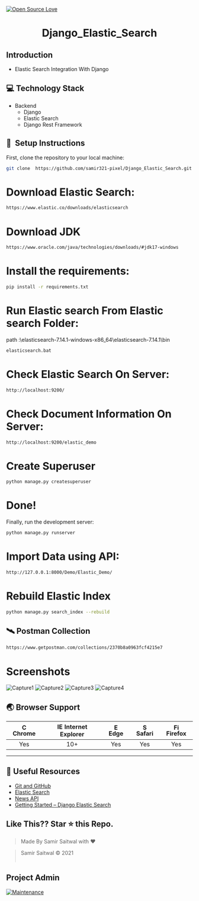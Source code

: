 [![Open Source Love](https://badges.frapsoft.com/os/v1/open-source.svg?v=102)](https://snip-share.herokuapp.com/)&nbsp;
<h1 align="center">Django_Elastic_Search</h1>

## Introduction
* Elastic Search Integration With Django


## 💻 Technology Stack
* Backend
  * Django 
  * Elastic Search
  * Django Rest Framework


## 🚀&nbsp; Setup Instructions

First, clone the repository to your local machine:

```bash
git clone  https://github.com/samir321-pixel/Django_Elastic_Search.git
```

# Download Elastic Search:
```bash
https://www.elastic.co/downloads/elasticsearch
```

# Download JDK
```bash
https://www.oracle.com/java/technologies/downloads/#jdk17-windows
```

# Install the requirements:
```bash
pip install -r requirements.txt
```

# Run Elastic search From Elastic search Folder:
path :\elasticsearch-7.14.1-windows-x86_64\elasticsearch-7.14.1\bin
```bash
elasticsearch.bat
```

# Check Elastic Search On Server:
```bash
http://localhost:9200/
```

# Check Document Information On Server:
```bash
http://localhost:9200/elastic_demo
```

# Create Superuser
```bash
python manage.py createsuperuser
```

# Done!
Finally, run the development server:
```bash
python manage.py runserver
```

# Import Data using API: 
```bash
http://127.0.0.1:8000/Demo/Elastic_Demo/
```

# Rebuild Elastic Index
```bash
python manage.py search_index --rebuild
```

## 🛰️ Postman Collection
```bash
https://www.getpostman.com/collections/2370b8a0963fcf4215e7
```

# Screenshots
![Capture1](https://user-images.githubusercontent.com/65664404/133885221-286c9adc-0fc6-4c6a-9d74-b555b5cca36e.PNG)
![Capture2](https://user-images.githubusercontent.com/65664404/133885226-f26ac3c2-efc9-4a51-a33f-9d291c84b0d1.PNG)
![Capture3](https://user-images.githubusercontent.com/65664404/133885230-c695835e-f7c2-4191-ad6e-636934bd76fc.PNG)
![Capture4](https://user-images.githubusercontent.com/65664404/133885234-fcbeabdf-5342-425e-bf8b-46568947012c.PNG)

## 🌏 Browser Support

| <img src="https://user-images.githubusercontent.com/1215767/34348387-a2e64588-ea4d-11e7-8267-a43365103afe.png" alt="Chrome" width="16px" height="16px" /> Chrome | <img src="https://user-images.githubusercontent.com/1215767/34348590-250b3ca2-ea4f-11e7-9efb-da953359321f.png" alt="IE" width="16px" height="16px" /> Internet Explorer | <img src="https://user-images.githubusercontent.com/1215767/34348380-93e77ae8-ea4d-11e7-8696-9a989ddbbbf5.png" alt="Edge" width="16px" height="16px" /> Edge | <img src="https://user-images.githubusercontent.com/1215767/34348394-a981f892-ea4d-11e7-9156-d128d58386b9.png" alt="Safari" width="16px" height="16px" /> Safari | <img src="https://user-images.githubusercontent.com/1215767/34348383-9e7ed492-ea4d-11e7-910c-03b39d52f496.png" alt="Firefox" width="16px" height="16px" /> Firefox |
| :---------: | :---------: | :---------: | :---------: | :---------: |
| Yes | 10+ | Yes | Yes | Yes |


***
## 📘 Useful Resources
- [Git and GitHub](https://www.digitalocean.com/community/tutorials/how-to-use-git-a-reference-guide)
- [Elastic Search](https://www.elastic.co/)
- [News API](https://newsapi.org/)
- [Getting Started – Django Elastic Search](https://django-elasticsearch-dsl.readthedocs.io/en/latest/quickstart.html)

## Like This?? Star ⭐ this Repo.

<!-- [![forthebadge](https://forthebadge.com/images/badges/made-with-html.svg)](https://github.com/samir321-pixel/Fashion-Website.git) -->

> Made By Samir Saitwal with ❤️

> Samir Saitwal &copy; 2021
<br><br>
## Project Admin
[![Maintenance](https://img.shields.io/maintenance/yes/2020?color=green&logo=github)](https://github.com/samir321-pixel)
